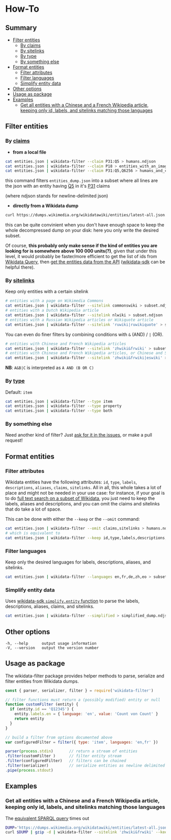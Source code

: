 # How-To

## Summary

<!-- START doctoc generated TOC please keep comment here to allow auto update -->
<!-- DON'T EDIT THIS SECTION, INSTEAD RE-RUN doctoc TO UPDATE -->


- [Filter entities](#filter-entities)
  - [By claims](#by-claims)
  - [By sitelinks](#by-sitelinks)
  - [By type](#by-type)
  - [By something else](#by-something-else)
- [Format entities](#format-entities)
  - [Filter attributes](#filter-attributes)
  - [Filter languages](#filter-languages)
  - [Simplify entity data](#simplify-entity-data)
- [Other options](#other-options)
- [Usage as package](#usage-as-package)
- [Examples](#examples)
  - [Get all entities with a Chinese and a French Wikipedia article, keeping only id, labels, and sitelinks matching those languages](#get-all-entities-with-a-chinese-and-a-french-wikipedia-article-keeping-only-id-labels-and-sitelinks-matching-those-languages)

<!-- END doctoc generated TOC please keep comment here to allow auto update -->

## Filter entities
### By [claims](https://www.wikidata.org/wiki/Wikidata:Glossary#Claims_and_statements)

* **from a local file**
```sh
cat entities.json | wikidata-filter --claim P31:Q5 > humans.ndjson
cat entities.json | wikidata-filter --claim P18 > entities_with_an_image.ndjson
cat entities.json | wikidata-filter --claim P31:Q5,Q6256 > humans_and_countries.ndjson
```
this command filters `entities_dump.json` into a subset where all lines are the json with an entity having [Q5](https://wikidata.org/entity/Q5) in it's [P31](https://wikidata.org/wiki/Property:P31) claims

(where ndjson stands for newline-delimited json)

* **directly from a Wikidata dump**
```sh
curl https://dumps.wikimedia.org/wikidatawiki/entities/latest-all.json.gz | gzip -d | wikidata-filter --claim P31:Q5 > humans.ndjson
```
this can be quite convinient when you don't have enough space to keep the whole decompressed dump on your disk: here you only write the desired subset.

Of course, **this probably only make sense if the kind of entities you are looking for is somewhere above 100 000 units(?)**, given that under this level, it would probably be faster/more efficient to get the list of ids from [Wikidata Query](http://query.wikidata.org/), then [get the entities data from the API](https://www.wikidata.org/w/api.php?action=help&modules=wbgetentities) ([wikidata-sdk](https://github.com/maxlath/wikidata-sdk#get-entities-by-id) can be helpful there).

### By [sitelinks](https://www.wikidata.org/wiki/Wikidata:Glossary#Sitelinks)
Keep only entities with a certain sitelink
```sh
# entities with a page on Wikimedia Commons
cat entities.json | wikidata-filter --sitelink commonswiki > subset.ndjson
# entities with a Dutch Wikipedia article
cat entities.json | wikidata-filter --sitelink nlwiki > subset.ndjson
# entities with a Russian Wikipedia articles or Wikiquote article
cat entities.json | wikidata-filter --sitelink 'ruwiki|ruwikiquote' > subset.ndjson
```
You can even do finer filters by combining conditions with `&` (AND) / `|` (OR).
```sh
# entities with Chinese and French Wikipedia articles
cat entities.json | wikidata-filter --sitelink 'zhwiki&frwiki' > subset.ndjson
# entities with Chinese and French Wikipedia articles, or Chinese and Spanish articles
cat entities.json | wikidata-filter --sitelink 'zhwiki&frwiki|eswiki' > subset.ndjson
```
**NB**: `A&B|C` is interpreted as `A AND (B OR C)`

### By [type](https://www.wikidata.org/wiki/Wikidata:Glossary#Entities.2C_items.2C_properties_and_queries)
Default: `item`
```sh
cat entities.json | wikidata-filter --type item
cat entities.json | wikidata-filter --type property
cat entities.json | wikidata-filter --type both
```

### By something else
Need another kind of filter? Just [ask for it in the issues](https://github.com/maxlath/wikidata-filter/issues), or make a pull request!

## Format entities
### Filter attributes

Wikidata entities have the following attributes: `id`, `type`, `labels`, `descriptions`, `aliases`, `claims`, `sitelinks`.
All in all, this whole takes a lot of place and might not be needed in your use case: for instance, if your goal is to do [full text search on a subset of Wikidata](http://github.com/inventaire/inv-elasticsearch), you just need to keep the labels, aliases and descriptions, and you can omit the claims and sitelinks that do take a lot of space.

This can be done with either the `--keep` or the `--omit` command:
```sh
cat entities.json | wikidata-filter --omit claims,sitelinks > humans.ndjson
# which is equivalent to
cat entities.json | wikidata-filter --keep id,type,labels,descriptions,aliases > humans.ndjson
```

### Filter languages
Keep only the desired languages for labels, descriptions, aliases, and sitelinks.
```sh
cat entities.json | wikidata-filter --languages en,fr,de,zh,eo > subset.ndjson
```

### Simplify entity data
Uses [wikidata-sdk `simplify.entity` function](https://github.com/maxlath/wikidata-sdk#simplify-entity) to parse the labels, descriptions, aliases, claims, and sitelinks.
```sh
cat entities.json | wikidata-filter --simplified > simplified_dump.ndjson
```

## Other options
```
-h, --help      output usage information
-V, --version   output the version number
```

## Usage as package

The wikidata-filter package provides helper methods to parse, serialize and filter entities from Wikidata dumps.

```js
const { parser, serializer, filter } = require('wikidata-filter')

// filter functions must return a (possibly modified) entity or null
function customFilter (entity) {
  if (entity.id == 'Q12345') {
    entity.labels.en = { language: 'en', value: 'Count von Count' }
    return entity
  }
}

// build a filter from options documented above
var configuredFilter = filter({ type: 'item', languages: 'en,fr' })

parser(process.stdin)       // return a stream of entities
.filter(customFilter )      // filter entity stream
.filter(configuredFilter)   // filters can be chained
.filter(serializer)         // serialize entities as newline delimited JSON
.pipe(process.stdout)
```

## Examples

### Get all entities with a Chinese and a French Wikipedia article, keeping only id, labels, and sitelinks matching those languages

The [equivalent SPARQL query](https://query.wikidata.org/#SELECT%20%3Fs%20%3FsLabel%20WHERE%20%7B%0A%20%20%20%20%3Farticlea%20schema%3Aabout%20%3Fs%20.%0A%20%20%20%20%3Farticlea%20schema%3AisPartOf%20%3Chttps%3A%2F%2Fzh.wikipedia.org%2F%3E%20.%0A%20%20%20%20%3Farticleb%20schema%3Aabout%20%3Fs%20.%0A%20%20%20%20%3Farticleb%20schema%3AisPartOf%20%3Chttps%3A%2F%2Ffr.wikipedia.org%2F%3E%20.%0A%20%20%20%20%23%20The%20article%20shouldn%27t%20be%20a%20disambiguation%20page%0A%20%20%09FILTER%20NOT%20EXISTS%20%7B%20%3Fs%20wdt%3AP31%20wd%3AQ4167410.%20%7D%0A%7D%0ALIMIT%205) times out

```sh
DUMP='https://dumps.wikimedia.org/wikidatawiki/entities/latest-all.json.gz'
curl $DUMP | gzip -d | wikidata-filter --sitelink 'zhwiki&frwiki' --keep id,labels,sitelinks --languages zh,fr --simplified > subset.ndjson
```
